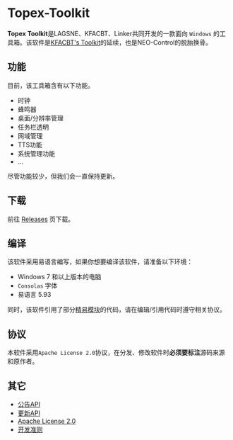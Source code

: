 # Topex-Toolkit

**Topex Toolkit**是LAGSNE、KFACBT、Linker共同开发的一款面向 `Windows` 的工具箱。该软件是[KFACBT's Toolkit](https://github.com/gytxtx/KFACBT_Toolkit)的延续，也是NEO-Control的脱胎换骨。

## 功能

目前，该工具箱含有以下功能。

- 时钟
- 蜂鸣器
- 桌面/分辨率管理
- 任务栏透明
- 网域管理
- TTS功能
- 系统管理功能
- ...

尽管功能较少，但我们会一直保持更新。

## 下载
前往 [Releases](https://github.com/TopexStudio/Topex-Toolkit/releases) 页下载。

## 编译

该软件采用易语言编写，如果你想要编译该软件，请准备以下环境：

- Windows 7 和以上版本的电脑
- `Consolas` 字体
- 易语言 5.93

同时，该软件引用了部分[精易模块](https://ec.125.la/)的代码，请在编辑/引用代码时遵守相关协议。

## 协议

本软件采用`Apache License 2.0`协议，在分发、修改软件时**必须要标注**源码来源和原作者。

## 其它
 - [公告API](https://topexstudio.top/Topex-Toolkit/API/GetAnnouncement_gbk)
 - [更新API](https://topexstudio.top/Topex-Toolkit/API/LastVersion)
 - [Apache License 2.0](https://topexstudio.top/apachelicense2)
 - [开发准则](https://topexstudio.top/Topex-Toolkit/devloper-rule)
